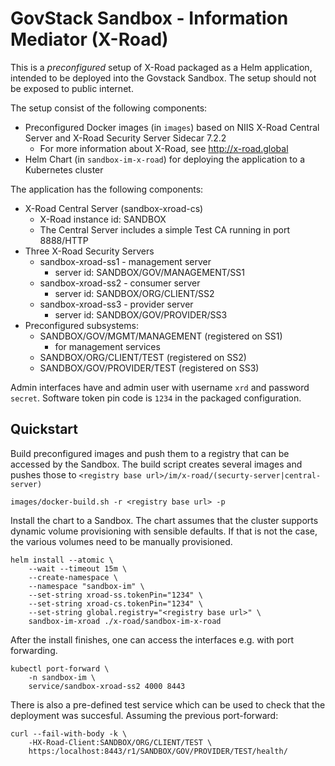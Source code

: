 # GovStack Sandbox - Information Mediator (X-Road)

This is a _preconfigured_ setup of X-Road packaged as a Helm application, intended to be deployed into the Govstack Sandbox. The setup should not be exposed to public internet.

The setup consist of the following components:

- Preconfigured Docker images (in `images`) based on NIIS X-Road Central Server and X-Road Security Server Sidecar 7.2.2
    - For more information about X-Road, see http://x-road.global
- Helm Chart (in `sandbox-im-x-road`) for deploying the application to a Kubernetes cluster

The application has the following components:

- X-Road Central Server (sandbox-xroad-cs)
    - X-Road instance id: SANDBOX
    - The Central Server includes a simple Test CA running in port 8888/HTTP
- Three X-Road Security Servers
    - sandbox-xroad-ss1 - management server
        - server id: SANDBOX/GOV/MANAGEMENT/SS1
    - sandbox-xroad-ss2 - consumer server
        - server id: SANDBOX/ORG/CLIENT/SS2
    - sandbox-xroad-ss3 - provider server
        - server  id: SANDBOX/GOV/PROVIDER/SS3
- Preconfigured subsystems:
    - SANDBOX/GOV/MGMT/MANAGEMENT (registered on SS1)
        - for management services
    - SANDBOX/ORG/CLIENT/TEST (registered on SS2)
    - SANDBOX/GOV/PROVIDER/TEST (registered on SS3)

Admin interfaces have and admin user with username `xrd` and password `secret`. Software token pin code is `1234` in the packaged configuration.

## Quickstart

Build preconfigured images and push them to a registry that can be accessed by the Sandbox. The build script creates several images and pushes those to 
`<registry base url>/im/x-road/(securty-server|central-server)`

```
images/docker-build.sh -r <registry base url> -p
```

Install the chart to a Sandbox. The chart assumes that the cluster supports dynamic volume provisioning with sensible defaults. If that is not the case, the various volumes need to be manually provisioned.

```
helm install --atomic \
    --wait --timeout 15m \
    --create-namespace \
    --namespace "sandbox-im" \
    --set-string xroad-ss.tokenPin="1234" \
    --set-string xroad-cs.tokenPin="1234" \
    --set-string global.registry="<registry base url>" \
    sandbox-im-xroad ./x-road/sandbox-im-x-road
```

After the install finishes, one can access the interfaces e.g. with port forwarding. 
```
kubectl port-forward \
    -n sandbox-im \
    service/sandbox-xroad-ss2 4000 8443
```

There is also a pre-defined test service which can be used to check that the deployment was succesful. Assuming the previous port-forward:
```
curl --fail-with-body -k \
    -HX-Road-Client:SANDBOX/ORG/CLIENT/TEST \
    https:/localhost:8443/r1/SANDBOX/GOV/PROVIDER/TEST/health/
```
